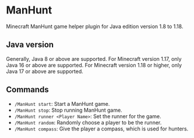 # ManHunt
Minecraft ManHunt game helper plugin for Java edition version 1.8 to 1.18.

## Java version
Generally, Java 8 or above are supported. For Minecraft version 1.17, only Java 16 or above are supported. For Minecraft version 1.18 or higher, only Java 17 or above are supported.

## Commands
* `/ManHunt start`: Start a ManHunt game.
* `/ManHunt stop`: Stop running ManHunt game.
* `/ManHunt runner <Player Name>`: Set the runner for the game.
* `/ManHunt random`: Randomly choose a player to be the runner.
* `/ManHunt compass`: Give the player a compass, which is used for hunters.